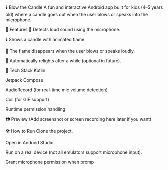 🕯️ Blow the Candle
A fun and interactive Android app built for kids (4–5 years old) where a candle goes out when the user blows or speaks into the microphone.

📱 Features
🎤 Detects loud sound using the microphone.

🕯️ Shows a candle with animated flame.

💨 The flame disappears when the user blows or speaks loudly.

🔁 Automatically relights after a while (optional in future).

🧰 Tech Stack
Kotlin

Jetpack Compose

AudioRecord (for real-time mic volume detection)

Coil (for GIF support)

Runtime permission handling

📷 Preview
(Add screenshot or screen recording here later if you want)

🛠️ How to Run
Clone the project.

Open in Android Studio.

Run on a real device (not all emulators support microphone input).

Grant microphone permission when promp
